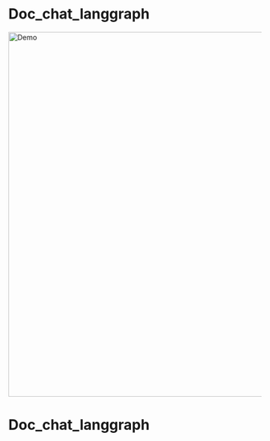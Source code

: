 # Doc_chat_langgraph
<img width="1010" height="725" alt="Demo" src="https://github.com/user-attachments/assets/db550d9e-8662-4e19-aa82-fab2d8d17b0d" />

# Doc_chat_langgraph
